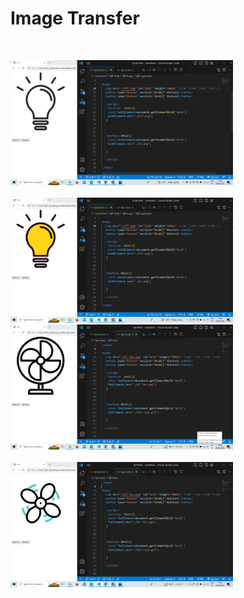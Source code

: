 <h1>Image Transfer</h1><br/>

<img src="./img/Screenshot (207).png" height="200px"><br/><br/>
<img src="./img/Screenshot (208).png" height="200px"><br/>
<img src="./img/Screenshot (209).png" height=200px><br><br/>
<img src="./img/Screenshot (210).png" height="200px"><br/><br/>
